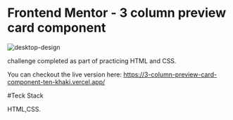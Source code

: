 # Frontend Mentor - 3 column preview card component

![desktop-design](https://github.com/kunalkashi-web/3-column-preview-card-component/assets/138725519/73965711-3ba3-4d36-b0b4-e1cfd29462d1)

challenge completed as part of practicing HTML and CSS.

You can checkout the live version here: https://3-column-preview-card-component-ten-khaki.vercel.app/

#Teck Stack

HTML,CSS.
